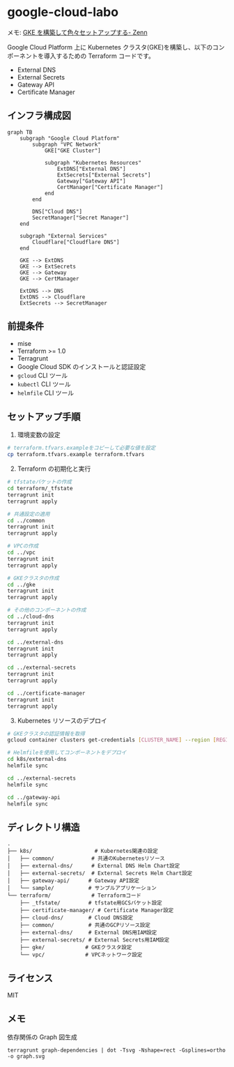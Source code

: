 # google-cloud-labo

メモ: [GKE を構築して色々セットアップする- Zenn](https://zenn.dev/daylight55/scraps/0432c59da98a06)

Google Cloud Platform 上に Kubernetes クラスタ(GKE)を構築し、以下のコンポーネントを導入するための Terraform コードです。

- External DNS
- External Secrets
- Gateway API
- Certificate Manager

## インフラ構成図

```mermaid
graph TB
    subgraph "Google Cloud Platform"
        subgraph "VPC Network"
            GKE["GKE Cluster"]

            subgraph "Kubernetes Resources"
                ExtDNS["External DNS"]
                ExtSecrets["External Secrets"]
                Gateway["Gateway API"]
                CertManager["Certificate Manager"]
            end
        end

        DNS["Cloud DNS"]
        SecretManager["Secret Manager"]
    end

    subgraph "External Services"
        Cloudflare["Cloudflare DNS"]
    end

    GKE --> ExtDNS
    GKE --> ExtSecrets
    GKE --> Gateway
    GKE --> CertManager

    ExtDNS --> DNS
    ExtDNS --> Cloudflare
    ExtSecrets --> SecretManager
```

## 前提条件

- mise
- Terraform >= 1.0
- Terragrunt
- Google Cloud SDK のインストールと認証設定
- `gcloud` CLI ツール
- `kubectl` CLI ツール
- `helmfile` CLI ツール

## セットアップ手順

1. 環境変数の設定

```bash
# terraform.tfvars.exampleをコピーして必要な値を設定
cp terraform.tfvars.example terraform.tfvars
```

2. Terraform の初期化と実行

```bash
# tfstateバケットの作成
cd terraform/_tfstate
terragrunt init
terragrunt apply

# 共通設定の適用
cd ../common
terragrunt init
terragrunt apply

# VPCの作成
cd ../vpc
terragrunt init
terragrunt apply

# GKEクラスタの作成
cd ../gke
terragrunt init
terragrunt apply

# その他のコンポーネントの作成
cd ../cloud-dns
terragrunt init
terragrunt apply

cd ../external-dns
terragrunt init
terragrunt apply

cd ../external-secrets
terragrunt init
terragrunt apply

cd ../certificate-manager
terragrunt init
terragrunt apply
```

3. Kubernetes リソースのデプロイ

```bash
# GKEクラスタの認証情報を取得
gcloud container clusters get-credentials [CLUSTER_NAME] --region [REGION] --project [PROJECT_ID]

# Helmfileを使用してコンポーネントをデプロイ
cd k8s/external-dns
helmfile sync

cd ../external-secrets
helmfile sync

cd ../gateway-api
helmfile sync
```

## ディレクトリ構造

```
.
├── k8s/                    # Kubernetes関連の設定
│   ├── common/            # 共通のKubernetesリソース
│   ├── external-dns/      # External DNS Helm Chart設定
│   ├── external-secrets/  # External Secrets Helm Chart設定
│   ├── gateway-api/      # Gateway API設定
│   └── sample/           # サンプルアプリケーション
└── terraform/             # Terraformコード
    ├── _tfstate/         # tfstate用GCSバケット設定
    ├── certificate-manager/ # Certificate Manager設定
    ├── cloud-dns/        # Cloud DNS設定
    ├── common/           # 共通のGCPリソース設定
    ├── external-dns/     # External DNS用IAM設定
    ├── external-secrets/ # External Secrets用IAM設定
    ├── gke/             # GKEクラスタ設定
    └── vpc/             # VPCネットワーク設定
```

## ライセンス

MIT

## メモ

依存関係の Graph 図生成

```
terragrunt graph-dependencies | dot -Tsvg -Nshape=rect -Gsplines=ortho -o graph.svg
```
